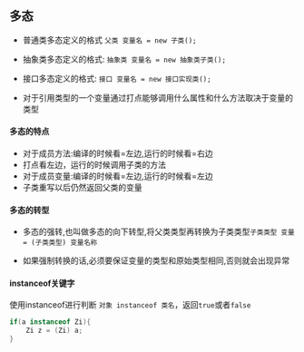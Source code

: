 ## 多态
- 普通类多态定义的格式 `父类 变量名 = new 子类();`
- 抽象类多态定义的格式: `抽象类 变量名 = new 抽象类子类();`
- 接口多态定义的格式: `接口 变量名 = new 接口实现类();`

- 对于引用类型的一个变量通过打点能够调用什么属性和什么方法取决于变量的类型

#### 多态的特点
- 对于成员方法:编译的时候看=左边,运行的时候看=右边
 - 打点看左边，运行的时候调用子类的方法
- 对于成员变量:编译的时候看=左边,运行的时候看=左边
 - 子类重写以后仍然返回父类的变量

#### 多态的转型

- 多态的强转,也叫做多态的向下转型,将父类类型再转换为子类类型`子类类型 变量 = (子类类型) 变量名称`

- 如果强制转换的话,必须要保证变量的类型和原始类型相同,否则就会出现异常

#### instanceof关键字

使用instanceof进行判断 `对象 instanceof 类名`，返回`true`或者`false`
```java
if(a instanceof Zi){
	Zi z = (Zi) a;
}
```